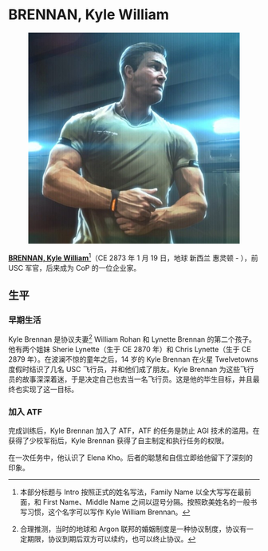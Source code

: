 # BRENNAN, Kyle William

<figure><img src="../.gitbook/assets/Kyle Brennan.jpg" alt=""><figcaption></figcaption></figure>

[**BRENNAN, Kyle William**](#user-content-fn-1)[^1]（CE 2873 年 1 月 19 日，地球 新西兰 惠灵顿 - ），前 USC 军官，后来成为 CoP 的一位企业家。

## 生平

### 早期生活

Kyle Brennan 是协议夫妻[^2] William Rohan 和 Lynette Brennan 的第二个孩子。他有两个姐妹 Sherie Lynette（生于 CE 2870 年）和 Chris Lynette（生于 CE 2879 年）。在波澜不惊的童年之后，14 岁的 Kyle Brennan 在火星 Twelvetowns 度假时结识了几名 USC 飞行员，并和他们成了朋友。Kyle Brennan 为这些飞行员的故事深深着迷，于是决定自己也去当一名飞行员。这是他的毕生目标，并且最终也实现了这一目标。

### 加入 ATF

完成训练后，Kyle Brennan 加入了 ATF，ATF 的任务是防止 AGI 技术的滥用。在获得了少校军衔后，Kyle Brennan 获得了自主制定和执行任务的权限。

在一次任务中，他认识了 Elena Kho。后者的聪慧和自信立即给他留下了深刻的印象。

[^1]: 本部分标题与 Intro 按照正式的姓名写法，Family Name 以全大写写在最前面，和 First Name、Middle Name 之间以逗号分隔。按照欧美姓名的一般书写习惯，这个名字可以写作 Kyle William Brennan。

[^2]: 合理推测，当时的地球和 Argon 联邦的婚姻制度是一种协议制度，协议有一定期限，协议到期后双方可以续约，也可以终止协议。
